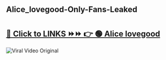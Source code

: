 
 ## Alice_lovegood-Only-Fans-Leaked

# <h2><a href="https://clipsfans.com/Alice_lovegood&ref=git">🔗 Click to LINKS ⏩⏩ 👉 🟢 Alice lovegood </a></h2>

<a href="https://clipsfans.com/Alice_lovegood&ref=git" rel="nofollow" data-target="animated-image.originalLink"><img src="https://i.ibb.co.com/xMMVF88/686577567.gif" alt="Viral Video Original" style="max-width: 100%; display: inline-block;" data-target="animated-image.originalImage"></a>
